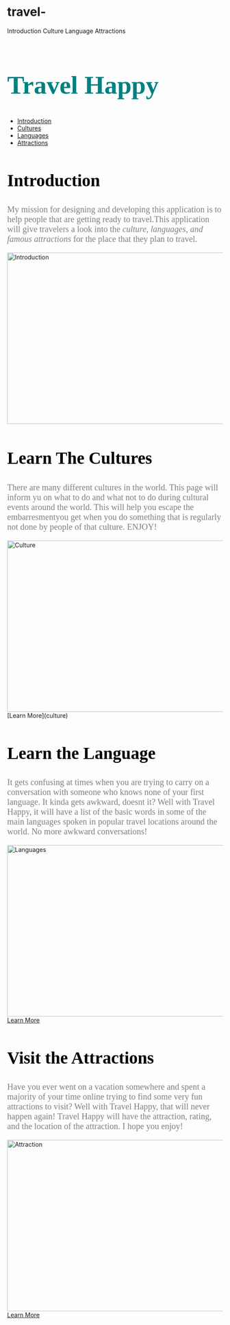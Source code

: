 # travel- <DOCTYPE html>
  <html>
	<head>
  	<title> Travel Happy </title>
	</head>
	<body>
  	<nav>
    	<a href"index.html">Introduction</a>
    	<a href"culture.html">Culture</a>
    	<a href"languages.html">Language</a>
    	<a href"attractions.html">Attractions</a>
  	</nav>
  	<h1 style="color: Teal; font-size: 60px; font-family: Garamond"> Travel Happy</h1>
  	<nav>
    	<ul>
      	<li><a href="#introduction">Introduction</a></li>
      	<li><a href="#cultures">Cultures</a></li>
      	<li><a href="#languages">Languages</a></li>
      	<li><a href="#attractions">Attractions</a></li>
    	</ul>
  	</nav>  
  	<div id="introduction">
    	<h2 style="color: black; font-size: 40px; font-family: Garamond"> Introduction </h2>
    	<p style="color: gray; font-size: 20px; font-family:Garamond ">My mission for designing and developing this application is to help people that are getting ready to travel.This application will give travelers a look into the<em> culture, languages, and famous attractions</em> for the place that they plan to travel. </p>
      	<img src="https://static.pexels.com/photos/185933/pexels-photo-185933.jpeg" width="790" height="400" alt="Introduction">
    	<div id="culture">
      	<h2 style="color: black; font-size: 40px; font-family: Garamond">Learn The Cultures</h2>
      	<p style="color: gray; font-size: 20px; font-family:Garamond ">There are many different cultures in the world. This page will inform yu on what to do and what not to do during cultural events around the world. This will help you escape the embarresmentyou get when you do something that is regularly not done by people of that culture. ENJOY!</p>
        	<img src="https://static.pexels.com/photos/267946/pexels-photo-267946.jpeg" width="790" height="400" alt="Culture">
       [Learn More](culture)
      	<div id="languages">
        	<h2 style="color: black; font-size: 40px; font-family: Garamond"> Learn the Language </h2>
          <p style="color: gray; font-size: 20px; font-family:Garamond "> It gets confusing at times when you are trying to carry on a conversation with someone who knows none of your first language. It kinda gets awkward, doesnt it? Well with Travel Happy, it will have a list of the basic words in some of the main languages spoken in popular travel locations around the world. No more awkward conversations!</p>
          	<img src="https://static.pexels.com/photos/54257/pexels-photo-54257.jpeg" width="790" height="400" alt="Languages">
          <div id="button"><a href="languages.html">Learn More</a></div>
        	<div id="attractions">
          	<h2 style="color: black; font-size: 40px; font-family: Garamond"> Visit the Attractions </h2>
            <p style="color: gray; font-size: 20px; font-family:Garamond"> Have you ever went on a vacation somewhere and spent a majority of your time online trying to find some very fun attractions to visit? Well with Travel Happy, that will never happen again! Travel Happy will have the attraction, rating, and the location of the attraction. I hope you enjoy!</p>
          	<img src="https://static.pexels.com/photos/548222/pexels-photo-548222.jpeg" width="790" height="400" alt="Attraction">
            	<div id="button"><a href="attractions.html">Learn More</a></div>
